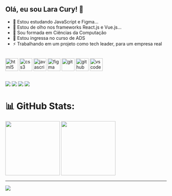 ## Olá, eu sou Lara Cury! 👋

- 🌱 Estou estudando JavaScript e Figma...
- 👯 Estou de olho nos frameworks React.js e Vue.js...
- 💬 Sou formada em Ciências da Computação
- 💬 Estou ingressa no curso de ADS
- ⚡ Trabalhando em um projeto como tech leader, para um empresa real

<div style="display: inline_block"></br>
  <img aling="center" alt="html5" height="40" width="40" src="https://cdn.jsdelivr.net/gh/devicons/devicon@latest/icons/html5/html5-plain-wordmark.svg" />
  <img aling="center" alt="css3" height="40" width="40" src="https://cdn.jsdelivr.net/gh/devicons/devicon@latest/icons/css3/css3-original-wordmark.svg" />
  <img aling="center" alt="javascript" height="40" width="40" src="https://cdn.jsdelivr.net/gh/devicons/devicon@latest/icons/javascript/javascript-original.svg" />
  <img aling="center" alt="figma" height="40" width="40" src="https://cdn.jsdelivr.net/gh/devicons/devicon@latest/icons/figma/figma-original.svg" />
  <img aling="center" alt="git" height="40" width="40" src="https://cdn.jsdelivr.net/gh/devicons/devicon@latest/icons/git/git-original-wordmark.svg" />
  <img aling="center" alt="github" height="40" width="40" src="https://cdn.jsdelivr.net/gh/devicons/devicon@latest/icons/github/github-original-wordmark.svg" />
  <img aling="center" alt="vscode" height="40" width="40" src="https://cdn.jsdelivr.net/gh/devicons/devicon@latest/icons/vscode/vscode-original.svg" />
</div>

##

<div>
  <a href="https://www.linkedin.com/in/lara-pereira-cury-nascimento"><img src="https://img.shields.io/badge/LinkedIn-0077B5?style=for-the-badge&logo=linkedin&logoColor=white" target="_blank"></a>
  <a href="https://www.instagram.com/lara_cury?igsh=MWt0ajY0YXh0dnVneQ=="><img src="https://img.shields.io/badge/Instagram-E4405F?style=for-the-badge&logo=instagram&logoColor=white" target="_blank"></a>
  <a href ="mailto:laracury.dev@gmail.com"><img src="https://img.shields.io/badge/-Gmail-%23333?style=for-the-badge&logo=gmail&logoColor=white" target="_blank"></a>
  <a href="https://laracury-portifolio.netlify.app/" target="_blank"><img src="https://img.shields.io/badge/-Portfolio-%23E4405F?style=for-the-badge&logo=portfolio&logoColor=white" target="_blank"></a>
</div>

# 📊 GitHub Stats:
  <div aling="center">
    <img height="170em" src="https://github-readme-streak-stats.herokuapp.com/?user=laracury&theme=dracula_border=true&theme=dracula" /> 
    <img height="170em" src="https://github-readme-stats.vercel.app/api/top-langs/?username=laracury&theme=dracula&show_icons=true&hide_border=false&layout=compact"/>
  </div>


---
[![](https://visitcount.itsvg.in/api?id=laracury&icon=0&color=0)](https://visitcount.itsvg.in)

